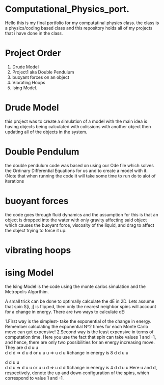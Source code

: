 # Computational_Physics_port.
Hello this is my final portfolio for my computatinal physics class. the class is a physics/coding based class and this repository holds all of my projects that i have done in the class.

# Project Order
  1. Drude Model
  2. Project1 aka Double Pendulum
  3. buoyant forces on an object
  4. Vibrating Hoops
  5. Ising Model.

# Drude Model
  this project was to create a simulation of a model with the main idea is having objects being calculated with colissions with another object then updating all of the objects in the system.
  
# Double Pendulum
the double pendulum code was based on using our Ode file which solves the Ordinary Differential Equations for us and to create a model with it. (Note that when running the code it will take some time to run do to alot of iterations
# buoyant forces
the code goes through fluid dynamics and the assumption for this is that an object is dropped into the water with only gravity affecting said object which causes the buoyant force, viscosity of the liquid, and drag to affect the object trying to force it up.
# vibrating hoops

# ising Model
the Ising Model is the code using the monte carlos simulation and the Metropolis Algorthim.

A small trick can be done to optimally calculate the dE in 2D. Lets assume that spin S[i, j] is flipped, then only the nearest neighbor spins will account for a change in energy. There are two ways to calculate dE:

 1.First way is the simplest- take the exponential of the change in energy. Remember calculating the exponential N^2 times for each Monte Carlo move can get expensive!
 2.Second way is the least expensive in terms of computation time. Here you use the fact that spin can take values 1 and -1, and hence, there are only two possibilities for an energy increasing move. They are
  d         d           u         u    
d d d =>  d u d  or   u u u =>  u d u   #change in energy is 8
  d         d           u         u   



  d         d           u         u    
d d u =>  d u u  or   u u d =>  u d d   #change in energy is 4
  d         d           u         u 
Here u and d, respectively, denote the up and down configuration of the spins, which correspond to value 1 and -1.

